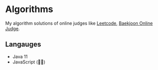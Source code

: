 # Algorithms

My algorithm solutions of online judges like [Leetcode](https://leetcode.com/), [Baekjoon Online Judge](https://www.acmicpc.net/).

## Langauges

* Java 11
* JavaScript (🤷‍♀️)
